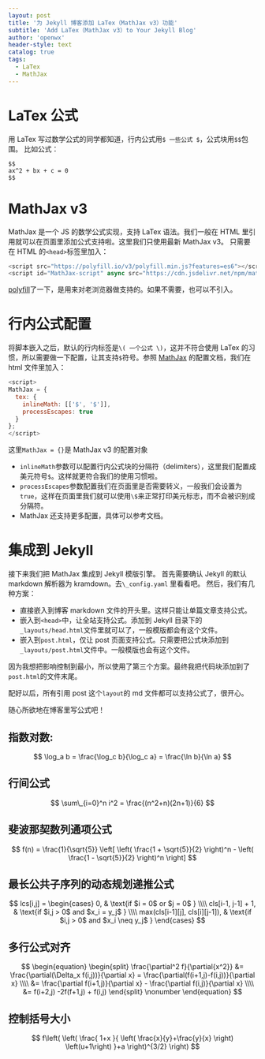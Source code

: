 ```yaml
---
layout: post
title: '为 Jekyll 博客添加 LaTex（MathJax v3）功能'
subtitle: 'Add LaTex（MathJax v3）to Your Jekyll Blog'
author: 'openwx'
header-style: text
catalog: true
tags:
  - LaTex
  - MathJax
---
```


# LaTex 公式

用 LaTex 写过数学公式的同学都知道，行内公式用`$ 一些公式 $`，公式块用`$$`包围。
比如公式：

```
$$
ax^2 + bx + c = 0
$$
```

# MathJax v3

MathJax 是一个 JS 的数学公式实现，支持 LaTex 语法。我们一般在 HTML 里引用就可以在页面里添加公式支持啦。这里我们只使用最新 MathJax v3。
只需要在 HTML 的`<head>`标签里加入：

```javascript
<script src="https://polyfill.io/v3/polyfill.min.js?features=es6"></script>
<script id="MathJax-script" async src="https://cdn.jsdelivr.net/npm/mathjax@3/es5/tex-mml-chtml.js"></script>
```

[polyfill](https://polyfill.io/v3/)了一下，是用来对老浏览器做支持的。如果不需要，也可以不引入。

# 行内公式配置

将脚本嵌入之后，默认的行内标签是`\( 一个公式 \)`，这并不符合使用 LaTex 的习惯，所以需要做一下配置，让其支持`$`符号。参照 [MathJax](https://links.jianshu.com/go?to=http%3A%2F%2Fdocs.mathjax.org%2Fen%2Flatest%2Foptions%2Finput%2Ftex.html%23option-descriptions) 的配置文档，我们在 html 文件里加入：

```javascript
<script>
MathJax = {
  tex: {
    inlineMath: [['$', '$']],
    processEscapes: true
  }
};
</script>
```

这里`MathJax = {}`是 MathJax v3 的配置对象

- `inlineMath`参数可以配置行内公式块的分隔符（delimiters），这里我们配置成美元符号`$`。这样就更符合我们的使用习惯啦。
- `processEscapes`参数配置我们在页面里是否需要转义，一般我们会设置为`true`，这样在页面里我们就可以使用`\$`来正常打印美元标志，而不会被识别成分隔符。
- MathJax 还支持更多配置，具体可以参考文档。

# 集成到 Jekyll

接下来我们把 MathJax 集成到 Jekyll 模版引擎。
首先需要确认 Jekyll 的默认 markdown 解析器为 kramdown。去`\_config.yaml` 里看看吧。
然后，我们有几种方案：

- 直接嵌入到博客 markdown 文件的开头里。这样只能让单篇文章支持公式。
- 嵌入到`<head>`中，让全站支持公式。添加到 Jekyll 目录下的`_layouts/head.html`文件里就可以了，一般模版都会有这个文件。
- 嵌入到`post.html`，仅让 post 页面支持公式。只需要把公式块添加到`_layouts/post.html`文件中。一般模版也会有这个文件。

因为我想把影响控制到最小，所以使用了第三个方案。最终我把代码块添加到了`post.html`的文件末尾。

配好以后，所有引用 post 这个`layout`的 md 文件都可以支持公式了，很开心。

随心所欲地在博客里写公式吧！

## 指数对数:

$$ \log_a b = \frac{\log_c b}{\log_c a} = \frac{\ln b}{\ln a} $$

## 行间公式

$$ \sum\_{i=0}^n i^2 = \frac{(n^2+n)(2n+1)}{6} $$

## 斐波那契数列通项公式

$$
f(n) =
\frac{1}{\sqrt{5}}
\left[ \left( \frac{1 + \sqrt{5}}{2} \right)^n - \left( \frac{1 - \sqrt{5}}{2} \right)^n \right]
$$

## 最长公共子序列的动态规划递推公式

$$
lcs[i,j] =
\begin{cases}
0, & \text{if $i = 0$ or $j = 0$ } \\\\
cls[i-1, j-1] + 1,  & \text{if $i,j > 0$ and $x_i = y_j$ } \\\\
max(cls[i-1][j], cls[i][j-1]), & \text{if $i,j > 0$ and $x_i \neq y_j$ }
\end{cases}
$$

## 多行公式对齐

$$
\begin{equation}
\begin{split}
\frac{\partial^2 f}{\partial{x^2}} &= \frac{\partial(\Delta_x f(i,j))}{\partial x} = \frac{\partial(f(i+1,j)-f(i,j))}{\partial x} \\\\
&= \frac{\partial f(i+1,j)}{\partial x} - \frac{\partial f(i,j)}{\partial x} \\\\
&= f(i+2,j) -2f(f+1,j) + f(i,j)
\end{split}
\nonumber
\end{equation}
$$

## 控制括号大小

$$
f\left(
  \left(
    \frac{
      1+x
    }{
      \left( \frac{x}{y}+\frac{y}{x} \right) \left(u+1\right)
    }+a
  \right)^{3/2}
\right)
$$
